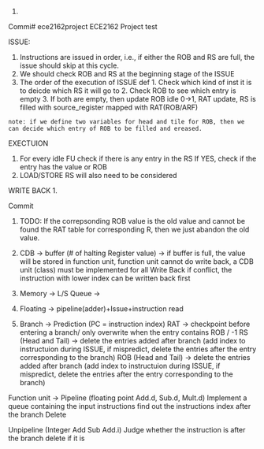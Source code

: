 1. 


Commi# ece2162project
ECE2162 Project
test

ISSUE:
  1. Instructions are issued in order, i.e., if either the ROB and RS are full, the issue should skip at this cycle. 
  2. We should check ROB and RS at the beginning stage of the ISSUE
  3. The order of the execution of ISSUE def
    1. Check which kind of inst it is to deicde which RS it will go to
    2. Check ROB to see which entry is empty
    3. If both are empty, then update ROB idle 0->1, RAT update, RS is filled with source_register mapped with RAT(ROB/ARF)   
    
    note: if we define two variables for head and tile for ROB, then we can decide which entry of ROB to be filled and ereased. 


EXECTUION
  
  
  1. For every idle FU check if there is any entry in the RS 
    If YES, check if the entry has the value or ROB
  2. LOAD/STORE RS will also need to be considered 

WRITE BACK
  1. 
    
Commit
  1. TODO: If the correpsonding ROB value is the old value and cannot be found the RAT table for corresponding R, then we just abandon the old value. 


1. CDB -> 
buffer (# of halting Register value) -> if buffer is full, the value will be stored in function unit, function unit cannot do write back, a CDB unit (class) must be implemented for all Write Back
if conflict, the instruction with lower index can be written back first 

2. Memory -> 
L/S Queue ->  

3. Floating -> pipeline(adder)+Issue+instruction read



4. Branch -> Prediction (PC = instruction index)
RAT -> checkpoint before entering a branch/ only overwrite when the entry contains ROB / -1 
RS (Head and Tail) -> delete the entries added after branch 
                      (add index to instructuion during ISSUE, if mispredict, delete the entries after the entry corresponding to the                           branch)
ROB (Head and Tail) -> delete the entries added after branch 
                      (add index to instructuion during ISSUE, if mispredict, delete the entries after the entry corresponding to the                           branch)

Function unit -> 
Pipeline (floating point Add.d, Sub.d, Mult.d)
Implement a queue containing the input instructions
find out the instructions index after the branch 
Delete

Unpipeline (Integer Add Sub Add.i)
Judge whether the instruction is after the branch 
delete if it is



























